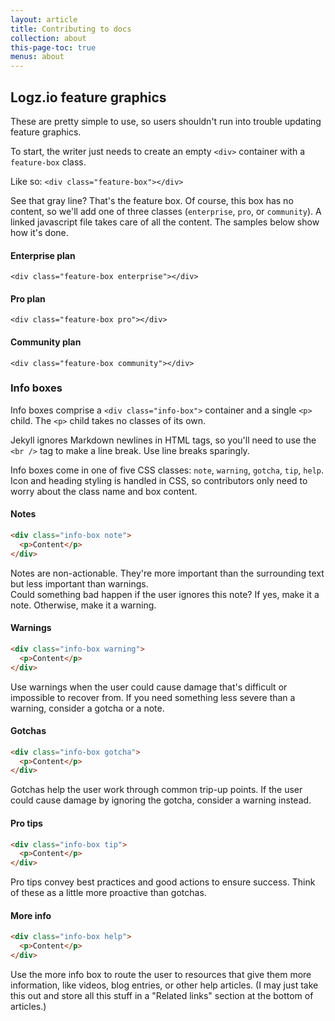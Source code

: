 ```yaml
---
layout: article
title: Contributing to docs
collection: about
this-page-toc: true
menus: about
---
```


## Logz.io feature graphics
These are pretty simple to use, so users shouldn't run into trouble updating feature graphics.

To start, the writer just needs to create an empty `<div>` container with a `feature-box` class.

Like so: `<div class="feature-box"></div>`

<div class="feature-box"></div>


See that gray line? That's the feature box. Of course, this box has no content, so we'll add one of three classes (`enterprise`, `pro`, or `community`). A linked javascript file takes care of all the content. The samples below show how it's done.

#### Enterprise plan
`<div class="feature-box enterprise"></div>`
<div class="feature-box enterprise"></div>

#### Pro plan
`<div class="feature-box pro"></div>`
<div class="feature-box pro"></div>

#### Community plan
`<div class="feature-box community"></div>`
<div class="feature-box community"></div>

### Info boxes
Info boxes comprise a `<div class="info-box">` container and a single `<p>` child. The `<p>` child takes no classes of its own.

Jekyll ignores Markdown newlines in HTML tags, so you'll need to use the `<br />` tag to make a line break. Use line breaks sparingly.

Info boxes come in one of five CSS classes: `note`, `warning`, `gotcha`, `tip`, `help`. Icon and heading styling is handled in CSS, so contributors only need to worry about the class name and box content.


#### Notes
```html
<div class="info-box note">
  <p>Content</p>
</div>
```
<p> </p>
<div class="info-box note"><p>Notes are non-actionable. They're more important than the surrounding text but less important than warnings. <br />
Could something bad happen if the user ignores this note? If yes, make it a note. Otherwise, make it a warning.</p></div>

#### Warnings
```html
<div class="info-box warning">
  <p>Content</p>
</div>
```
<p> </p>
<div class="info-box warning"><p>Use warnings when the user could cause damage that's difficult or impossible to recover from. If you need something less severe than a warning, consider a gotcha or a note.</p></div>

#### Gotchas
````html
<div class="info-box gotcha">
  <p>Content</p>
</div>
````
<p> </p>
<div class="info-box gotcha"><p>Gotchas help the user work through common trip-up points. If the user could cause damage by ignoring the gotcha, consider a warning instead.</p></div>

#### Pro tips
````html
<div class="info-box tip">
  <p>Content</p>
</div>
````
<p> </p>
<div class="info-box tip"><p>Pro tips convey best practices and good actions to ensure success. Think of these as a little more proactive than gotchas.</p></div>

#### More info
````html
<div class="info-box help">
  <p>Content</p>
</div>
````
<p> </p>
<div class="info-box help"><p>Use the more info box to route the user to resources that give them more information, like videos, blog entries, or other help articles. (I may just take this out and store all this stuff in a "Related links" section at the bottom of articles.)</p></div>
